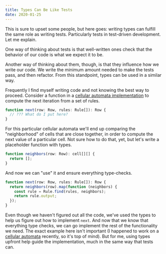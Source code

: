 ```yaml
---
title: Types Can Be Like Tests
date: 2020-01-25
---
```


This is sure to upset some people, but here goes: writing types can fulfill the same role as writing tests. Particularly tests in test-driven development. Let me explain.

One way of thinking about tests is that well-written ones check that the behavior of our code is what we expect it to be.

Another way of thinking about them, though, is that they influence how we write our code. We write the minimum amount needed to make the tests pass, and then refactor. From this standpoint, types can be used in a similar way.

Frequently I find myself writing code and not knowing the best way to proceed. Consider a function in a [cellular automata implementation](https://github.com/ahuth/automata) to compute the next iteration from a set of rules.

```ts
function next(row: Row, rules: Rule[]): Row {
  // ??? What do I put here?
}
```

For this particular cellular automata we'll end up comparing the "neighborhood" of cells that are close together, in order to compute the next value of a particular cell. Not sure how to do that, yet, but let's write a placeholder function with types.

```ts
function neighbors(row: Row): cell[][] {
  return [];
}
```

And now we can "use" it and ensure everything type-checks.

```ts
function next(row: Row, rules: Rule[]): Row {
  return neighbors(row).map(function (neighbors) {
    const rule = Rule.find(rules, neighbors);
    return rule.output;
  });
}
```

Even though we haven't figured out all the code, we've used the types to help us figure out how to implement `next`. And now that we know that everything type checks, we can go implement the rest of the functionality we need. The exact example here isn't important (I happened to work on a [cellular automata](https://ahuth.github.io/automata/) recently, so it's top of mind). But for me, using types upfront help guide the implementation, much in the same way that tests can.
